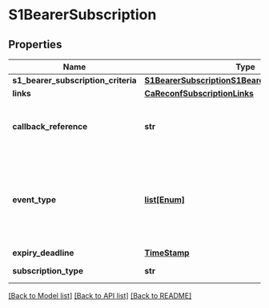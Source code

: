 # S1BearerSubscription

## Properties
Name | Type | Description | Notes
------------ | ------------- | ------------- | -------------
**s1_bearer_subscription_criteria** | [**S1BearerSubscriptionS1BearerSubscriptionCriteria**](S1BearerSubscriptionS1BearerSubscriptionCriteria.md) |  | 
**links** | [**CaReconfSubscriptionLinks**](CaReconfSubscriptionLinks.md) |  | [optional] 
**callback_reference** | **str** | URI selected by the service consumer, to receive notifications on the subscribed RNIS information. This shall be included in the request and response. | 
**event_type** | [**list[Enum]**](Enum.md) | Description of the subscribed event. The event is included both in the request and in the response. \\nFor the eventType, the following values are currently defined: &lt;p&gt;0 &#x3D; RESERVED. &lt;p&gt;1 &#x3D; S1_BEARER_ESTABLISH. &lt;p&gt;2 &#x3D; S1_BEARER_MODIFY. &lt;p&gt;3 &#x3D; S1_BEARER_RELEASE. | 
**expiry_deadline** | [**TimeStamp**](TimeStamp.md) |  | [optional] 
**subscription_type** | **str** | Shall be set to \&quot;S1BearerSubscription\&quot;. | 

[[Back to Model list]](../README.md#documentation-for-models) [[Back to API list]](../README.md#documentation-for-api-endpoints) [[Back to README]](../README.md)


